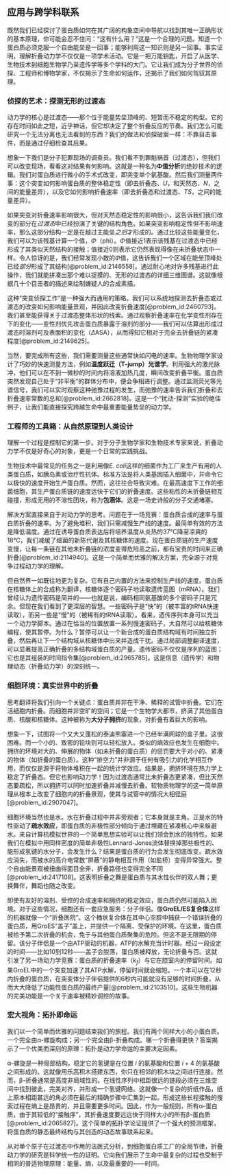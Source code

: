 ## 应用与跨学科联系

既然我们已经探讨了蛋白质如何在其广阔的构象空间中导航以找到其唯一正确形状的基本原理，你可能会忍不住问：“这有什么用？”这是一个合理的问题。知道一个蛋白质必须克服一个自由能垒是一回事；能够利用这一知识则是另一回事。事实证明，理解折叠动力学不仅仅是一项学术活动。它是一把万能钥匙，开启了从医学、生物技术到细胞生物学乃至遗传学等多个学科的大门。它让我们成为分子世界的侦探、工程师和博物学家，不仅揭示了生命如何运作，还揭示了我们如何驾驭其原理。

### 侦探的艺术：探测无形的过渡态

动力学的核心是过渡态——那个位于能量势垒顶峰的、短暂而不稳定的构型。它的存在时间如此之短，近乎神话，但它却决定了整个折叠反应的节奏。我们怎么可能研究一个无法分离也无法看到的东西？我们的做法和侦探破案一样：不靠目击事件，而是通过仔细检查其后果。

想象一下我们是分子犯罪现场的调查员。我们看不到罪魁祸首（过渡态），但我们可以改变现场，看看这对结果有何影响。这就是一种名为**Φ值分析**的绝妙技术的逻辑。我们对蛋白质进行微小的手术式改变，即突变单个氨基酸。然后我们测量两件事：这个突变如何影响蛋白质的整体稳定性（即去折叠态、$U$，和天然态、$N$，之间的能量差异），以及它如何影响折叠速率（即去折叠态和过渡态、$TS$，之间的能量差异）。

如果突变对折叠速率影响很大，但对天然态稳定性的影响很小，这告诉我们我们改变的部分在*过渡态*中已经扮演了关键的结构角色。如果突变影响稳定性但不影响速率，那么这部分结构一定是在越过主能垒*之后*才形成的。通过比较这些能量变化，我们可以为该残基计算一个值，$\Phi$（phi）。$\Phi$值接近1表示该残基在过渡态中已经形成了其类似天然结构的接触；值接近0则表示它仍然表现得像在未折叠状态中一样。令人惊讶的是，我们经常发现小数的$\Phi$值，这告诉我们一个区域在能垒顶峰处已经*部分*形成了其结构[@problem_id:2146558]。通过耐心地对许多残基进行此操作，我们就能拼凑出那个难以捉摸的、无形的过渡态的详细三维图谱。这就像根据几十个目击者的描述来绘制嫌疑人的合成素描。

这种“突变侦探工作”是一种强大而通用的策略。我们可以系统地探测去折叠态或过渡态的改变如何影响能量景观，并因此改变折叠速度[@problem_id:2460793]。我们甚至能获得关于过渡态整体形状的线索。通过观察折叠速率在化学变性剂存在下的变化——变性剂优先攻击蛋白质暴露于溶剂的部分——我们可以估算出形成过渡态时溶剂可及表面积的变化（$\Delta \text{ASA}$），从而得知它相对于完全去折叠链的紧凑程度[@problem_id:2149625]。

当然，要完成所有这些，我们需要测量这些通常快如闪电的速率。生物物理学家设计了巧妙的快速测量方法，例如**温度跃迁（T-jump）光谱学**。利用强大的激光脉冲，他们可以在不到一微秒的时间内将溶液加热几度，瞬间改变折叠平衡。蛋白质突然发现自己处于“非平衡”的群体分布中，便会争相进行调整。通过监测荧光等光谱信号，我们可以实时观察这种弛豫过程的发生，而弛豫的速率告诉我们折叠和去折叠速率常数的总和[@problem_id:2662818]。这是一个“扰动-探测”实验的绝佳例子，让我们能直接探究跨越生命中最重要能量势垒的动力学。

### 工程师的工具箱：从自然原理到人类设计

理解一个过程是控制它的第一步。对于分子生物学家和生物技术专家来说，折叠动力学不仅是好奇心的对象，更是一个日常的实践挑战。

生物技术中最常见的任务之一是利用像*E. coli*这样的细菌作为工厂来生产有用的人类蛋白质，如胰岛素或治疗性抗体。标准方法是将人类基因插入细菌中，并命令它以极快的速度开始生产蛋白质。然而，这往往会导致灾难。在最高速度下工作的细菌细胞，其生产蛋白质链的速度远快于它们的折叠速度。这些粘性的未折叠链相互碰撞，形成无用的不溶性团块，称为**包涵体**。这是一场史诗般的分子交通堵塞。

解决方案直接来自于对动力学的思考。问题在于一场竞赛：蛋白质合成的速率与蛋白质折叠的速率。为了避免堆积，我们只需减慢生产线的速度。最简单有效的方法是降低温度。通过在诱导蛋白质表达后将培养温度从炎热的37°C降至凉爽的18°C，我们减缓了细菌的新陈代谢及其核糖体的速度。现在蛋白质链的生产速度变慢，让每一条链在其他未折叠链的浓度变得危险高之前，都有宝贵的时间来正确折叠[@problem_id:2114940]。这是一个简单而优雅的解决方案，完全源于对竞争过程动力学的理解。

但自然界一如既往地更为复杂。它有自己内置的方法来控制生产线的速度。蛋白质在核糖体上的合成称为翻译，核糖体逐个密码子地读取遗传蓝图（mRNA）。我们曾经认为遗传密码是简并的——也就是说，编码相同氨基酸的多个密码子只是冗余。但现在我们看到了更深层的智慧。一些密码子是“快”的（被丰富的tRNA快速读取），而另一些是“慢”的（被稀有的tRNA读取）。看来，遗传序列本身可以充当一个动力学脚本。通过在恰当的位置放置一系列慢速密码子，大自然可以给核糖体编程，使其暂停。为什么？暂停可以让一个新合成的蛋白质结构域有时间独立折叠，然后再让下一个结构域从核糖体中出来并造成干扰。通过局部调整翻译速度，可以显著提高正确折叠的多结构域蛋白质的产量。遗传密码不仅仅是序列的蓝图；它也是其组装的时间指令集[@problem_id:2965785]。这是信息（遗传学）和物理动态（折叠动力学）的深刻统一。

### 细胞环境：真实世界中的折叠

思考翻译将我们引向一个关键点：蛋白质并非在干净、稀释的试管中折叠。它们在活细胞内折叠。而细胞并非空旷的空间；它是一个生物学大都市，挤满了其他蛋白质、核酸和核糖体。这种被称为**大分子拥挤**的现象，对折叠有着巨大的影响。

想象一下，试图将一个又大又蓬松的泰迪熊塞进一个已经半满网球的盒子里。这很困难。而一个小的、致密的铅块则可以轻松放入。类似的熵效应也发生在细胞中。拥挤的环境对大的、伸展的物体（如未折叠的蛋白质）的惩罚要大于对小的、紧凑的物体（如折叠的蛋白质）。这种“排空力”并非源于任何有吸引力的化学相互作用，而仅仅是源于将物体堆积在一起的统计学效应。结果是，拥挤环境在热力学上稳定了折叠态。但它也影响动力学！因为过渡态通常比未折叠态更紧凑，但比天然态要疏松，所以拥挤可以同时加速折叠并减慢去折叠。软物质物理学的这一简单原理从根本上改变了细胞内的折叠景观，使其与试管中的情况大相径庭[@problem_id:2907047]。

细胞环境当然也是水。水在折叠过程中并非旁观者；它本身就是主角。正是水的特性驱动了**疏水效应**，即蛋白质的非极性部分倾向于通过埋藏在紧凑核心中来躲避水。来自计算机模拟世界的一个简单思想实验可以让我们领会到水的独特性。如果我们在模拟中用同样密度的简单非极性Lennard-Jones流体替换掉那些极性的、能形成氢键的水分子，会发生什么？结果是蛋白质的行为会发生彻底改变。疏水效应消失，而被水的高介电常数“屏蔽”的静电相互作用（如盐桥）变得异常强大。整个自由能景观被扭曲得面目全非，折叠路径也变得完全不同[@problem_id:2417108]。这表明折叠之舞是蛋白质与其水性伙伴的双人舞；更换舞伴，舞蹈也随之改变。

即使有友好的溶剂、受控的合成速率和拥挤的稳定效应，蛋白质仍然可能陷入困境。对于这些情况，细胞还有一套应急服务：分子伴侣。像**GroEL/ES复合体**这样的机器就像一个“折叠医院”。这个桶状复合体在其中心空腔中捕获一个错误折叠的蛋白质，用GroES“盖子”盖上，并提供一个隔离、受保护的环境。在这里，蛋白质被给予第二次折叠的机会，免于与其他蛋白质聚集的危险。但这不是无限期的停留。该分子伴侣是一个由ATP驱动的机器，ATP的水解充当计时器。经过一段设定的时间——比如10到12秒——盖子会脱落，蛋白质被释放，无论折叠与否。这就引发了另一场动力学竞赛：蛋白质的折叠速率（$k_f$）与它在腔室内的停留时间。如果GroEL中的一个突变加速了其ATP水解，停留时间就会缩短。一个本可以在12秒内折叠的蛋白质，在突变体分子伴侣提供的6秒内可能就没有足够的时间折叠，从而大大降低了功能性蛋白质的最终产量[@problem_id:2103510]。这些生物机器的完美功能是一个关于速率被精妙调控的故事。

### 宏大视角：拓扑即命运

我们以一个简单而优雅的问题结束我们的旅程。我们有两个同样大小的小蛋白质。一个完全由α-螺旋构成；另一个完全由β-折叠构成。哪一个折叠得更快？答案揭示了一个优美而深刻的原理：拓扑是动力学命运的主要决定因素。

α-螺旋是一种局部结构。稳定它的氢键是在位置 $i$ 的氨基酸和位置 $i+4$ 的氨基酸之间形成的。这就像用乐高积木搭建东西，你只在相邻的积木块之间进行连接。然而，β-折叠通常是高度非局域性的。在线性序列中相距很远的链段必须在三维空间中找到彼此，完美对齐，并形成一个氢键网络。这就像一个复杂的折纸作品，纸上原本相距甚远的角必须在最后的精确步骤中汇集到一起。形成这些长程接触的搜索过程在熵上是昂贵的，并且需要更多时间。因此，作为一般规则，所有α-蛋白质，由于其较低的“接触序”，其折叠速度要远远快于同样大小的所有β-蛋白质[@problem_id:2065827]。这个简单的拓扑学论证提供了一个强大的预测框架，将蛋白质的静态最终结构与其创造的动态故事联系起来。

从对单个原子在过渡态中作用的法医式分析，到细胞蛋白质工厂的全局节律，折叠动力学的研究是科学统一性的证明。它向我们展示了生命中最复杂的过程也受制于相同的普适物理原理：能量、熵，以及最重要的——时间。